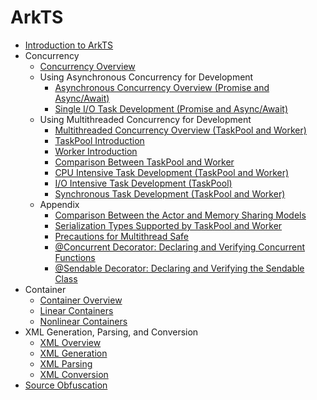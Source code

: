 # ArkTS

- [Introduction to ArkTS](arkts-commonlibrary-overview.md)
- Concurrency
  - [Concurrency Overview](concurrency-overview.md)
  - Using Asynchronous Concurrency for Development
    - [Asynchronous Concurrency Overview (Promise and Async/Await)](async-concurrency-overview.md)
    - [Single I/O Task Development (Promise and Async/Await)](single-io-development.md)
  - Using Multithreaded Concurrency for Development
    - [Multithreaded Concurrency Overview (TaskPool and Worker)](multi-thread-concurrency-overview.md)
    - [TaskPool Introduction](taskpool-introduction.md)
    - [Worker Introduction](worker-introduction.md)
    - [Comparison Between TaskPool and Worker](taskpool-vs-worker.md)
    - [CPU Intensive Task Development (TaskPool and Worker)](cpu-intensive-task-development.md)
    - [I/O Intensive Task Development (TaskPool)](io-intensive-task-development.md)
    - [Synchronous Task Development (TaskPool and Worker)](sync-task-development.md)
  - Appendix
    - [Comparison Between the Actor and Memory Sharing Models](actor-model-development-samples.md)
    - [Serialization Types Supported by TaskPool and Worker](serialization-support-types.md)
    - [Precautions for Multithread Safe](multi-thread-safety.md)
    - [\@Concurrent Decorator: Declaring and Verifying Concurrent Functions](arkts-concurrent.md)
    - [\@Sendable Decorator: Declaring and Verifying the Sendable Class](arkts-sendable.md)
- Container
  - [Container Overview](container-overview.md)
  - [Linear Containers](linear-container.md)
  - [Nonlinear Containers](nonlinear-container.md)
- XML Generation, Parsing, and Conversion
  - [XML Overview](xml-overview.md)
  - [XML Generation](xml-generation.md)
  - [XML Parsing](xml-parsing.md)
  - [XML Conversion](xml-conversion.md)
- [Source Obfuscation]((source-obfuscation.md))
